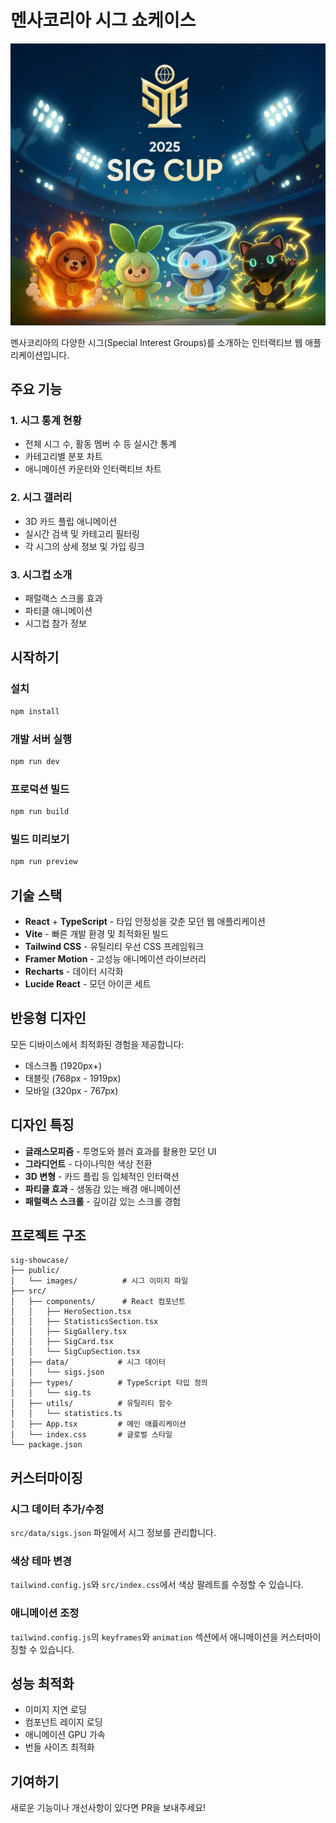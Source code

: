 # 멘사코리아 시그 쇼케이스

![대표 이미지](public/images/sigcup.webp)

멘사코리아의 다양한 시그(Special Interest Groups)를 소개하는 인터랙티브 웹 애플리케이션입니다.

## 주요 기능

### 1. 시그 통계 현황
- 전체 시그 수, 활동 멤버 수 등 실시간 통계
- 카테고리별 분포 차트
- 애니메이션 카운터와 인터랙티브 차트

### 2. 시그 갤러리
- 3D 카드 플립 애니메이션
- 실시간 검색 및 카테고리 필터링
- 각 시그의 상세 정보 및 가입 링크

### 3. 시그컵 소개
- 패럴랙스 스크롤 효과
- 파티클 애니메이션
- 시그컵 참가 정보

## 시작하기

### 설치
```bash
npm install
```

### 개발 서버 실행
```bash
npm run dev
```

### 프로덕션 빌드
```bash
npm run build
```

### 빌드 미리보기
```bash
npm run preview
```

## 기술 스택

- **React** + **TypeScript** - 타입 안정성을 갖춘 모던 웹 애플리케이션
- **Vite** - 빠른 개발 환경 및 최적화된 빌드
- **Tailwind CSS** - 유틸리티 우선 CSS 프레임워크
- **Framer Motion** - 고성능 애니메이션 라이브러리
- **Recharts** - 데이터 시각화
- **Lucide React** - 모던 아이콘 세트

## 반응형 디자인

모든 디바이스에서 최적화된 경험을 제공합니다:
- 데스크톱 (1920px+)
- 태블릿 (768px - 1919px)
- 모바일 (320px - 767px)

## 디자인 특징

- **글래스모피즘** - 투명도와 블러 효과를 활용한 모던 UI
- **그라디언트** - 다이나믹한 색상 전환
- **3D 변형** - 카드 플립 등 입체적인 인터랙션
- **파티클 효과** - 생동감 있는 배경 애니메이션
- **패럴랙스 스크롤** - 깊이감 있는 스크롤 경험

## 프로젝트 구조

```
sig-showcase/
├── public/
│   └── images/          # 시그 이미지 파일
├── src/
│   ├── components/      # React 컴포넌트
│   │   ├── HeroSection.tsx
│   │   ├── StatisticsSection.tsx
│   │   ├── SigGallery.tsx
│   │   ├── SigCard.tsx
│   │   └── SigCupSection.tsx
│   ├── data/           # 시그 데이터
│   │   └── sigs.json
│   ├── types/          # TypeScript 타입 정의
│   │   └── sig.ts
│   ├── utils/          # 유틸리티 함수
│   │   └── statistics.ts
│   ├── App.tsx         # 메인 애플리케이션
│   └── index.css       # 글로벌 스타일
└── package.json
```

## 커스터마이징

### 시그 데이터 추가/수정
`src/data/sigs.json` 파일에서 시그 정보를 관리합니다.

### 색상 테마 변경
`tailwind.config.js`와 `src/index.css`에서 색상 팔레트를 수정할 수 있습니다.

### 애니메이션 조정
`tailwind.config.js`의 `keyframes`와 `animation` 섹션에서 애니메이션을 커스터마이징할 수 있습니다.

## 성능 최적화

- 이미지 지연 로딩
- 컴포넌트 레이지 로딩
- 애니메이션 GPU 가속
- 번들 사이즈 최적화

## 기여하기

새로운 기능이나 개선사항이 있다면 PR을 보내주세요!